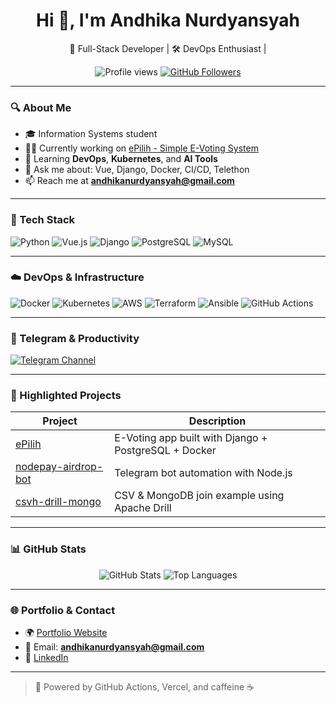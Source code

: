 <h1 align="center">Hi 👋, I'm Andhika Nurdyansyah</h1>
<p align="center">
  🚀 Full-Stack Developer | 🛠️ DevOps Enthusiast |
</p>

<p align="center">
  <img src="https://komarev.com/ghpvc/?username=andhikanurdyansyah&label=Profile%20views&color=0e75b6&style=flat" alt="Profile views" />
  <a href="https://github.com/andhikanurdyansyah?tab=followers"><img src="https://img.shields.io/github/followers/andhikanurdyansyah?label=Followers&style=social" alt="GitHub Followers"></a>
</p>

---

### 🔍 About Me

- 🎓 Information Systems student
- 👨‍💻 Currently working on [ePilih - Simple E-Voting System](https://vote.epilih.me)  
- 🌱 Learning **DevOps**, **Kubernetes**, and **AI Tools**  
- 💬 Ask me about: Vue, Django, Docker, CI/CD, Telethon  
- 📫 Reach me at **andhikanurdyansyah@gmail.com**

---

### 🧰 Tech Stack

![Python](https://img.shields.io/badge/Python-3776AB?style=flat&logo=python&logoColor=white)
![Vue.js](https://img.shields.io/badge/Vue.js-4FC08D?style=flat&logo=vue.js&logoColor=white)
![Django](https://img.shields.io/badge/Django-092E20?style=flat&logo=django&logoColor=white)
![PostgreSQL](https://img.shields.io/badge/PostgreSQL-4169E1?style=flat&logo=postgresql&logoColor=white)
![MySQL](https://img.shields.io/badge/MySQL-4479A1?style=flat&logo=mysql&logoColor=white)

---

### ☁️ DevOps & Infrastructure

![Docker](https://img.shields.io/badge/Docker-2496ED?style=flat&logo=docker)
![Kubernetes](https://img.shields.io/badge/Kubernetes-326CE5?style=flat&logo=kubernetes)
![AWS](https://img.shields.io/badge/AWS-232F3E?style=flat&logo=amazon-aws)
![Terraform](https://img.shields.io/badge/Terraform-7B42BC?style=flat&logo=terraform)
![Ansible](https://img.shields.io/badge/Ansible-EE0000?style=flat&logo=ansible&logoColor=white)
![GitHub Actions](https://img.shields.io/badge/GitHub_Actions-2088FF?style=flat&logo=github-actions)

---

### 🤖 Telegram & Productivity

[![Telegram Channel](https://img.shields.io/badge/Telegram-Bot-blue?logo=telegram)](https://t.me/sapataulanding)

---

### 📌 Highlighted Projects

| Project | Description |
|---------|-------------|
| [ePilih](https://github.com/andhikanurdyansyah/ePilih) | E-Voting app built with Django + PostgreSQL + Docker |
| [nodepay-airdrop-bot](https://github.com/andhikanurdyansyah/nodepay-airdrop-bot) | Telegram bot automation with Node.js |
| [csvh-drill-mongo](https://github.com/andhikanurdyansyah/analisis-drill-mongo) | CSV & MongoDB join example using Apache Drill |

---

### 📊 GitHub Stats

<p align="center">
  <img src="https://github-readme-stats.vercel.app/api?username=andhikanurdyansyah&show_icons=true&theme=github_dark" alt="GitHub Stats" />
  <img src="https://github-readme-stats.vercel.app/api/top-langs/?username=andhikanurdyansyah&layout=compact&theme=github_dark" alt="Top Languages" />
</p>

---

### 🌐 Portfolio & Contact

- 🌍 [Portfolio Website](https://andhikanurdyansyah.github.io) 
- 📧 Email: **andhikanurdyansyah@gmail.com**  
- 💼 [LinkedIn](https://linkedin.com/in/andhikanurdyansyah)

---

> 🚀 Powered by GitHub Actions, Vercel, and caffeine ☕
